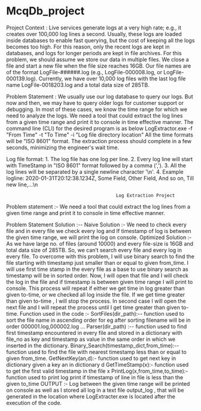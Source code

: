 # McqDb_project

Project Context :
                 Live services generate logs at a very high rate; e.g., it creates over 100,000 log lines a second.
                 Usually, these logs are loaded inside databases to enable fast querying, but the cost of keeping all the logs becomes too high. 
                 For this reason, only the recent logs are kept in databases, and logs for longer periods are kept in file archives.
                 For this problem, we should assume we store our data in multiple files.
                 We close a file and start a new file when the file size reaches 16GB. Our file names are of the format LogFile-######.log (e.g., LogFile-000008.log, or LogFile-000139.log). 
                 Currently, we have over 10,000 log files with the last log file name LogFile-0018203.log and a total data size of 285TB.
                 
Problem Statement :
                 We usually use our log database to query our logs. But now and then, we may have to query older logs for customer support or debugging. In most of these cases, we know the time range for which we need to analyze the logs.
We need a tool that could extract the log lines from a given time range and print it to console in time effective manner.
The command line (CLI) for the desired program is as below
LogExtractor.exe -f "From Time" -t "To Time" -i "Log file directory location"
All the time formats will be "ISO 8601" format.
The extraction process should complete in a few seconds, minimizing the engineer's wait time.

Log file format:
               1. The log file has one log per line.
               2. Every log line will start with TimeStamp in "ISO 8601" format followed by a comma (',').
               3. All the log lines will be separated by a single newline character '\n'.
               4. Example logline: 2020-01-31T20:12:38.1234Z, Some Field, Other Field, And so on, Till new line,...\n
               
               
                                             Log Extraction Project

Problem statement :-
                                    We need a tool that could extract the log lines from a given time range and print it to console in time effective manner.
                                     
Problem Statement Solution :--
Naive Solution :-
                                        We need to check every file and in every file we check every log and If timestamp of log is between the given time range, we will print the log on console.
Optimized Solution :-
                              As we have large no. of files (around 10000) and every file-size is 16GB and total data size of 285TB. So, we can’t search every file and every log in every file. To overcome with this problem, I will use binary search to find the file starting with timestamp just smaller than or equal to given from_time. I will use first time stamp in the every file as a base to use binary search as timestamp will be in sorted order.
     Now, I will open that file and I will check the log in the file and if timestamp is between given time range I will print to console. This process will repeat if either we get time in log greater than given to-time, or we checked all log inside the file. If we get time greater than given to-time , I will stop the process. In second case I will open the next file and I will repeat the process until I get time greater than given to-time.
Function used in the code :- 
SortFiles(dir_path):-- function used to sort the file name in ascending order for eg after sorting filename will be in order 000001.log,000002.log ...
Parser(dir_path) :-- function used to find first timestamp encountered in every file and stored in a dictionary  with file_no as key and timestamp as value in the same order in which we inserted in the dictionary.
Binary_Search(timestamp_dict,from_time):-- function used to find the file with nearest timestamp less than or equal to given from_time.
GetNextKey(an,d):- function  used to get next key in dictionary given a key an in dictionary d
GetTimeStamp(x):- function used to get the first valid timestamp in the file x
PrintLog(x,from_time,to_time):- function used to print log print if timestamp of line in file is less than the given to_time
OUTPUT :-
                  Log between the given time range will be printed on console as well as I stored all log in a text file output_log , that will be generated in the location where LogExtracter.exe is located after the execution of the code.
                 



                                                                     
                                                                   
                                                                    
               
